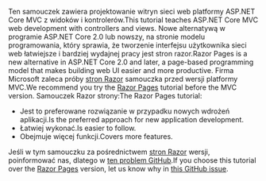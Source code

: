 <span data-ttu-id="57b50-101">Ten samouczek zawiera projektowanie witryn sieci web platformy ASP.NET Core MVC z widoków i kontrolerów.</span><span class="sxs-lookup"><span data-stu-id="57b50-101">This tutorial teaches ASP.NET Core MVC web development with controllers and views.</span></span> <span data-ttu-id="57b50-102">Nowe alternatywą w programie ASP.NET Core 2.0 lub nowszy, na stronie modelu programowania, który sprawia, że tworzenie interfejsu użytkownika sieci web łatwiejsze i bardziej wydajnej pracy jest stron razor.</span><span class="sxs-lookup"><span data-stu-id="57b50-102">Razor Pages is a new alternative in ASP.NET Core 2.0 and later, a page-based programming model that makes building web UI easier and more productive.</span></span> <span data-ttu-id="57b50-103">Firma Microsoft zaleca próby [stron Razor](xref:tutorials/razor-pages/razor-pages-start) samouczka przed wersji platformy MVC.</span><span class="sxs-lookup"><span data-stu-id="57b50-103">We recommend you try the [Razor Pages](xref:tutorials/razor-pages/razor-pages-start) tutorial before the MVC version.</span></span> <span data-ttu-id="57b50-104">Samouczek Razor strony:</span><span class="sxs-lookup"><span data-stu-id="57b50-104">The Razor Pages tutorial:</span></span>

* <span data-ttu-id="57b50-105">Jest to preferowane rozwiązanie w przypadku nowych wdrożeń aplikacji.</span><span class="sxs-lookup"><span data-stu-id="57b50-105">Is the preferred approach for new application development.</span></span>
* <span data-ttu-id="57b50-106">Łatwiej wykonać.</span><span class="sxs-lookup"><span data-stu-id="57b50-106">Is easier to follow.</span></span>
* <span data-ttu-id="57b50-107">Obejmuje więcej funkcji.</span><span class="sxs-lookup"><span data-stu-id="57b50-107">Covers more features.</span></span>

<span data-ttu-id="57b50-108">Jeśli w tym samouczku za pośrednictwem [stron Razor](xref:tutorials/razor-pages/razor-pages-start) wersji, poinformować nas, dlatego w [ten problem GitHub](https://github.com/aspnet/Docs/issues/6146).</span><span class="sxs-lookup"><span data-stu-id="57b50-108">If you choose this tutorial over the [Razor Pages](xref:tutorials/razor-pages/razor-pages-start) version, let us know why in [this GitHub issue](https://github.com/aspnet/Docs/issues/6146).</span></span>
